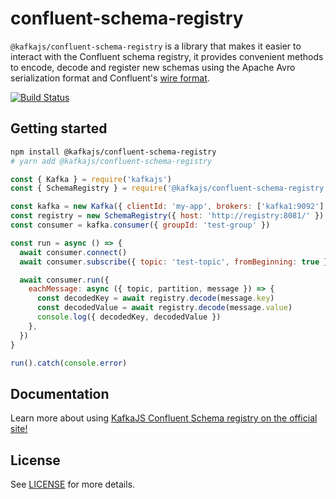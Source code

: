 # confluent-schema-registry 

`@kafkajs/confluent-schema-registry` is a library that makes it easier to interact with the Confluent schema registry, it provides convenient methods to encode, decode and register new schemas using the Apache Avro serialization format and Confluent's [wire format](https://docs.confluent.io/current/schema-registry/docs/serializer-formatter.html#wire-format).

[![Build Status](https://dev.azure.com/tulios/ConfluentSchemaRegistry/_apis/build/status/kafkajs.confluent-schema-registry?branchName=master)](https://dev.azure.com/tulios/ConfluentSchemaRegistry/_build/latest?definitionId=3&branchName=master)

## Getting started

```sh
npm install @kafkajs/confluent-schema-registry
# yarn add @kafkajs/confluent-schema-registry
```

```javascript
const { Kafka } = require('kafkajs')
const { SchemaRegistry } = require('@kafkajs/confluent-schema-registry')

const kafka = new Kafka({ clientId: 'my-app', brokers: ['kafka1:9092'] })
const registry = new SchemaRegistry({ host: 'http://registry:8081/' })
const consumer = kafka.consumer({ groupId: 'test-group' })

const run = async () => {
  await consumer.connect()
  await consumer.subscribe({ topic: 'test-topic', fromBeginning: true })

  await consumer.run({
    eachMessage: async ({ topic, partition, message }) => {
      const decodedKey = await registry.decode(message.key)
      const decodedValue = await registry.decode(message.value)
      console.log({ decodedKey, decodedValue })
    },
  })
}

run().catch(console.error)
```

## Documentation

Learn more about using [KafkaJS Confluent Schema registry on the official site!](https://kafkajs.github.io/confluent-schema-registry/)

## License

See [LICENSE](https://github.com/kafkajs/confluent-schema-registry/blob/master/LICENSE) for more details.
